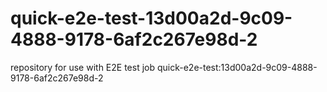 # quick-e2e-test-13d00a2d-9c09-4888-9178-6af2c267e98d-2
repository for use with E2E test job quick-e2e-test:13d00a2d-9c09-4888-9178-6af2c267e98d-2
